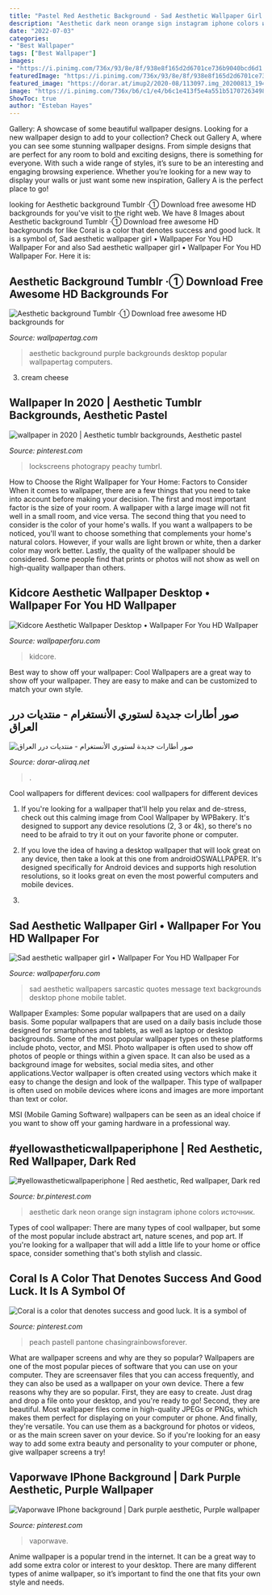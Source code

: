 ```yaml
---
title: "Pastel Red Aesthetic Background - Sad Aesthetic Wallpaper Girl • Wallpaper For You Hd Wallpaper For"
description: "Aesthetic dark neon orange sign instagram iphone colors источник"
date: "2022-07-03"
categories:
- "Best Wallpaper"
tags: ["Best Wallpaper"]
images:
- "https://i.pinimg.com/736x/93/8e/8f/938e8f165d2d6701ce736b9040bcd6d1.jpg"
featuredImage: "https://i.pinimg.com/736x/93/8e/8f/938e8f165d2d6701ce736b9040bcd6d1.jpg"
featured_image: "https://dorar.at/imup2/2020-08/113097.img_20200813_194649_970.jpg"
image: "https://i.pinimg.com/736x/b6/c1/e4/b6c1e413f5e4a551b517072634982ba2.jpg"
ShowToc: true
author: "Esteban Hayes"
---
```



Gallery: A showcase of some beautiful wallpaper designs.
Looking for a new wallpaper design to add to your collection? Check out Gallery A, where you can see some stunning wallpaper designs. From simple designs that are perfect for any room to bold and exciting designs, there is something for everyone. With such a wide range of styles, it’s sure to be an interesting and engaging browsing experience. Whether you’re looking for a new way to display your walls or just want some new inspiration, Gallery A is the perfect place to go!
		
		
		
		
		
		
		
	

		
looking for Aesthetic background Tumblr ·① Download free awesome HD backgrounds for you've visit to the right web. We have 8 Images about Aesthetic background Tumblr ·① Download free awesome HD backgrounds for like Coral is a color that denotes success and good luck. It is a symbol of, Sad aesthetic wallpaper girl • Wallpaper For You HD Wallpaper For and also Sad aesthetic wallpaper girl • Wallpaper For You HD Wallpaper For. Here it is:
		
    
## Aesthetic Background Tumblr ·① Download Free Awesome HD Backgrounds For

<img loading=lazy src="https://wallpapertag.com/wallpaper/middle/c/6/8/235305-popular-aesthetic-background-tumblr-1084x1920.jpg" onerror="this.onerror=null;this.src='https://tse4.mm.bing.net/th?id=OIP.sK93TCSbVlj9AUf15LNbNgAAAA&amp;pid=15.1';" alt="Aesthetic background Tumblr ·① Download free awesome HD backgrounds for">

_Source: wallpapertag.com_

>aesthetic background purple backgrounds desktop popular wallpapertag computers. 

	

3. cream cheese 

    
## Wallpaper In 2020 | Aesthetic Tumblr Backgrounds, Aesthetic Pastel

<img loading=lazy src="https://i.pinimg.com/736x/93/8e/8f/938e8f165d2d6701ce736b9040bcd6d1.jpg" onerror="this.onerror=null;this.src='https://tse1.mm.bing.net/th?id=OIP.nsgLWw_ygBExhV5fNzvfSgHaNK&amp;pid=15.1';" alt="wallpaper in 2020 | Aesthetic tumblr backgrounds, Aesthetic pastel">

_Source: pinterest.com_

>lockscreens photograpy peachy tumbrl. 

	

How to Choose the Right Wallpaper for Your Home: Factors to Consider
When it comes to wallpaper, there are a few things that you need to take into account before making your decision. The first and most important factor is the size of your room. A wallpaper with a large image will not fit well in a small room, and vice versa. 
The second thing that you need to consider is the color of your home's walls. If you want a wallpapers to be noticed, you'll want to choose something that complements your home's natural colors. However, if your walls are light brown or white, then a darker color may work better. 
Lastly, the quality of the wallpaper should be considered. Some people find that prints or photos will not show as well on high-quality wallpaper than others.

    
## Kidcore Aesthetic Wallpaper Desktop • Wallpaper For You HD Wallpaper

<img loading=lazy src="https://wallpaperforu.com/wp-content/uploads/2021/08/Kidcore-Aesthetic-Wallpapers241440x2560.jpg" onerror="this.onerror=null;this.src='https://tse4.mm.bing.net/th?id=OIP.5PEJLEfYAmeWM28bgFkFPQHaNK&amp;pid=15.1';" alt="Kidcore Aesthetic Wallpaper Desktop • Wallpaper For You HD Wallpaper">

_Source: wallpaperforu.com_

>kidcore. 

	

Best way to show off your wallpaper:
Cool Wallpapers are a great way to show off your wallpaper. They are easy to make and can be customized to match your own style.

    
## صور أطارات جديدة لستوري الأنستغرام - منتديات درر العراق

<img loading=lazy src="https://dorar.at/imup2/2020-08/113097.img_20200813_194649_970.jpg" onerror="this.onerror=null;this.src='https://tse1.mm.bing.net/th?id=OIP.g5QeoCqIQZ1BmYVbwa5vxQHaLH&amp;pid=15.1';" alt="صور أطارات جديدة لستوري الأنستغرام - منتديات درر العراق">

_Source: dorar-aliraq.net_

>. 

	

Cool wallpapers for different devices:
cool wallpapers for different devices 

1. If you're looking for a wallpaper that'll help you relax and de-stress, check out this calming image from Cool Wallpaper by WPBakery. It's designed to support any device resolutions (2, 3 or 4k), so there's no need to be afraid to try it out on your favorite phone or computer.

2. If you love the idea of having a desktop wallpaper that will look great on any device, then take a look at this one from androidOSWALLPAPER. It's designed specifically for Android devices and supports high resolution resolutions, so it looks great on even the most powerful computers and mobile devices.

3.

    
## Sad Aesthetic Wallpaper Girl • Wallpaper For You HD Wallpaper For

<img loading=lazy src="https://wallpaperforu.com/wp-content/uploads/2020/09/sad-aesthetic-wallpaper-200908151954251440x2560.jpg" onerror="this.onerror=null;this.src='https://tse1.mm.bing.net/th?id=OIP.7Q-bVyRJ3KrPLFImeU1uawHaNK&amp;pid=15.1';" alt="Sad aesthetic wallpaper girl • Wallpaper For You HD Wallpaper For">

_Source: wallpaperforu.com_

>sad aesthetic wallpapers sarcastic quotes message text backgrounds desktop phone mobile tablet. 

	

Wallpaper Examples: Some popular wallpapers that are used on a daily basis.
Some popular wallpapers that are used on a daily basis include those designed for smartphones and tablets, as well as laptop or desktop backgrounds. Some of the most popular wallpaper types on these platforms include photo, vector, and MSI. 
Photo wallpaper is often used to show off photos of people or things within a given space. It can also be used as a background image for websites, social media sites, and other applications.Vector wallpaper is often created using vectors which make it easy to change the design and look of the wallpaper. This type of wallpaper is often used on mobile devices where icons and images are more important than text or color. 

MSI (Mobile Gaming Software) wallpapers can be seen as an ideal choice if you want to show off your gaming hardware in a professional way.

    
## #yellowastheticwallpaperiphone | Red Aesthetic, Red Wallpaper, Dark Red

<img loading=lazy src="https://i.pinimg.com/736x/b6/c1/e4/b6c1e413f5e4a551b517072634982ba2.jpg" onerror="this.onerror=null;this.src='https://tse3.mm.bing.net/th?id=OIP.NjqhHbdKVi6gqYkmf9JzagHaNK&amp;pid=15.1';" alt="#yellowastheticwallpaperiphone | Red aesthetic, Red wallpaper, Dark red">

_Source: br.pinterest.com_

>aesthetic dark neon orange sign instagram iphone colors источник. 

	

Types of cool wallpaper:
There are many types of cool wallpaper, but some of the most popular include abstract art, nature scenes, and pop art. If you're looking for a wallpaper that will add a little life to your home or office space, consider something that's both stylish and classic.

    
## Coral Is A Color That Denotes Success And Good Luck. It Is A Symbol Of

<img loading=lazy src="https://i.pinimg.com/736x/56/fc/9a/56fc9a633988308619a3f32f4f63b4ae.jpg" onerror="this.onerror=null;this.src='https://tse4.mm.bing.net/th?id=OIP.FrLgalB-xszsQuXFjv0AdwHaK_&amp;pid=15.1';" alt="Coral is a color that denotes success and good luck. It is a symbol of">

_Source: pinterest.com_

>peach pastell pantone chasingrainbowsforever. 

	

What are wallpaper screens and why are they so popular?
Wallpapers are one of the most popular pieces of software that you can use on your computer. They are screensaver files that you can access frequently, and they can also be used as a wallpaper on your own device. There a few reasons why they are so popular. First, they are easy to create. Just drag and drop a file onto your desktop, and you're ready to go! Second, they are beautiful. Most wallpaper files come in high-quality JPEGs or PNGs, which makes them perfect for displaying on your computer or phone. And finally, they're versatile. You can use them as a background for photos or videos, or as the main screen saver on your device. So if you're looking for an easy way to add some extra beauty and personality to your computer or phone, give wallpaper screens a try!

    
## Vaporwave IPhone Background | Dark Purple Aesthetic, Purple Wallpaper

<img loading=lazy src="https://i.pinimg.com/736x/e1/cc/58/e1cc58d2e2b8c8bd1eb86f81c8966e61.jpg" onerror="this.onerror=null;this.src='https://tse2.mm.bing.net/th?id=OIP.5_Z0nIZ8e9oSoF5huP2DUwHaLc&amp;pid=15.1';" alt="Vaporwave IPhone background | Dark purple aesthetic, Purple wallpaper">

_Source: pinterest.com_

>vaporwave. 

	

Anime wallpaper is a popular trend in the internet. It can be a great way to add some extra color or interest to your desktop. There are many different types of anime wallpaper, so it’s important to find the one that fits your own style and needs.

